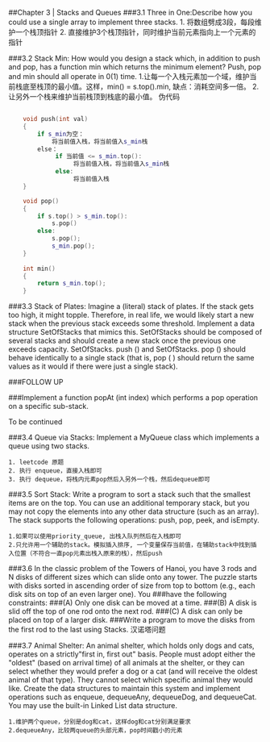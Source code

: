 ##Chapter 3 | Stacks and Queues
###3.1  Three in One:Describe how you could use a single array to implement three stacks.
	1. 将数组劈成3段，每段维护一个栈顶指针
	2. 直接维护3个栈顶指针，同时维护当前元素指向上一个元素的指针

###3.2 Stack Min: How would you design a stack which, in addition to push and pop, has a function min which returns the minimum element? Push, pop and min should all operate in 0(1) time.
	1.让每一个入栈元素加一个域，维护当前栈底至栈顶的最小值。这样，min() = s.top().min, 缺点：消耗空间多一倍。
	2.让另外一个栈来维护当前栈顶到栈底的最小值。
伪代码

```c++

	void push(int val)
	{
		if s_min为空：
		    将当前值入栈，将当前值入s_min栈
		else：
		     if 当前值 <= s_min.top():
		          将当前值入栈，将当前值入s_min栈
		     else:
		          将当前值入栈
    }

	void pop()
	{
		if s.top() > s_min.top():
			s.pop()
		else:
		    s.pop(); 
		    s_min.pop();
	}
	
	int min()
	{
		return s_min.top();
	}

```

###3.3 Stack of Plates: Imagine a (literal) stack of plates. If the stack gets too high, it might topple. Therefore, in real life, we would likely start a new stack when the previous stack exceeds some threshold. Implement a data structure SetOfStacks that mimics this. SetOfStacks should be composed of several stacks and should create a new stack once the previous one exceeds capacity. SetOfStacks. push () and SetOfStacks. pop () should behave identically to a single stack (that is, pop ( ) should return the same values as it would if there were just a single stack).

###FOLLOW UP

###Implement a function popAt (int index) which performs a pop operation on a specific sub-stack.

To be continued

###3.4 Queue via Stacks: Implement a MyQueue class which implements a queue using two stacks.

	1. leetcode 原题
	2. 执行 enqueue，直接入栈即可
	3. 执行 dequeue，将栈内元素pop然后入另外一个栈，然后dequeue即可

###3.5 Sort Stack: Write a program to sort a stack such that the smallest items are on the top. You can use an additional temporary stack, but you may not copy the elements into any other data structure (such as an array). The stack supports the following operations: push, pop, peek, and isEmpty.

	1.如果可以使用priority_queue, 出栈入队列然后在入栈即可
	2.只允许用一个辅助的stack。模拟插入排序, 一个变量保存当前值，在辅助stack中找到插入位置（不符合一直pop元素出栈入原来的栈），然后push

###3.6 In the classic problem of the Towers of Hanoi, you have 3 rods and N disks of different sizes which can slide onto any tower. The puzzle starts with disks sorted in ascending order of size from top to bottom (e.g., each disk sits on top of an even larger one). You
###have the following constraints:
###(A) Only one disk can be moved at a time.
###(B) A disk is slid off the top of one rod onto the next rod.
###(C) A disk can only be placed on top of a larger disk.
###Write a program to move the disks from the first rod to the last using Stacks.
汉诺塔问题

###3.7 Animal Shelter: An animal shelter, which holds only dogs and cats, operates on a strictly"first in, first out" basis. People must adopt either the "oldest" (based on arrival time) of all animals at the shelter, or they can select whether they would prefer a dog or a cat (and will receive the oldest animal of that type). They cannot select which specific animal they would like. Create the data structures to maintain this system and implement operations such as enqueue, dequeueAny, dequeueDog, and dequeueCat. You may use the built-in Linked List data structure.

	1.维护两个queue，分别是dog和cat，这样dog和cat分别满足要求
	2.dequeueAny，比较两queue的头部元素，pop时间戳小的元素